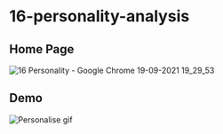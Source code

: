 # 16-personality-analysis
 
## Home Page
![16 Personality - Google Chrome 19-09-2021 19_29_53](https://user-images.githubusercontent.com/55401423/138037741-9f521b74-9b67-425f-ba8f-66da3bc480d7.png)

## Demo
![Personalise gif](https://user-images.githubusercontent.com/55401423/138039078-50ffe75e-35a9-40d0-a60e-0a20ea76e5aa.gif)
